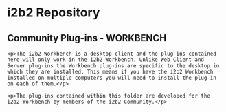 <html>

<body>
    <h1>i2b2 Repository</h1>
    <h2>Community Plug-ins - WORKBENCH</h2>

    <p>The i2b2 Workbench is a desktop client and the plug-ins contained here will only work in the i2b2 Workbench. Unlike Web Client and Server plug-ins the Workbench plug-ins are specific to the desktop in which they are installed. This means if you have the i2b2 Workbench installed on multiple computers you will need to install the plug-in on each of them.</p>

    <p>The plug-ins contained within this folder are developed for the i2b2 Workbench by members of the i2b2 Community.</p>

</body>

</html>
